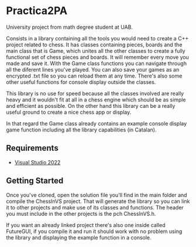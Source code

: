 # Practica2PA
University project from math degree student at UAB.

Consists in a library containing all the tools you would need to create a C++ project related to chess.
It has classes containing pieces, boards and the main class that is Game, which unites all the other classes
to create a fully functional set of chess pieces and boards. It will remember every move you made and save it.
With the Game class functions you can navigate through all the diferent lines you've played.
You can also save your games as an encrypted .txt file so you can reload them at any time.
There's also some other useful functions for console display outside the classes.

This library is no use for speed because all the classes involved are really heavy and it wouldn't fit at
all in a chess engine which should be as simple and efficient as possible. On the other hand this library
can be a really useful ground to create a nice chess app or display.

In that regard the Game class already contains an example console display game function including all the
library capabilities (in Catalan).

## Requirements
- [Visual Studio 2022](https://visualstudio.com)

## Getting Started
Once you've cloned, open the solution file you'll find in the main folder and compile the ChessInVS project. 
That will generate the library so you can link it to other projects and make use of its classes and functions. 
The header you must include in the other projects is the pch ChessInVS.h. 

If you want an already linked project there's also one inside called FutureGUI, if you compile it and run it 
should work with no problem using the library and displaying the example function in a console.


